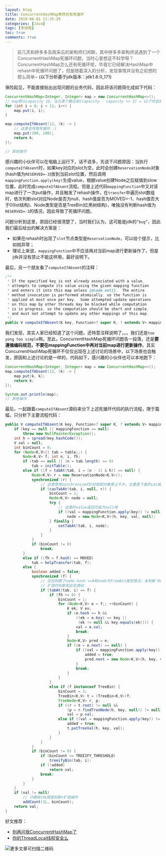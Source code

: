 ```yaml
---
layout: blog
title: ConcurrentHashMap竟然也有死循环
date: 2019-06-01 11:35:29
categories: [Java]
tags: [多线程]
toc: true
comments: true
---
```


> 前几天和拼多多及政采云的架构师们闲聊，其中拼多多架构师说遇到了一个ConcurrentHashMap死循环问题，当时心里想这不科学呀？ConcurrentHashMap怎么还有死循环呢，毕竟它已经解决HashMap中rehash中死循环问题了，但是随着深入的分析，发现事情并没有之前想的那么简单~ **(以下分析基于jdk版本：jdk1.8.0_171)**

保险起见，不能直接贴出出现问题的业务代码，因此将该问题简化成如下代码：

```java
ConcurrentHashMap<Integer, Integer> map = new ConcurrentHashMap<>();
// map默认capacity 16，当元素个数达到(capacity - capacity >> 2) = 12个时会触发rehash
for (int i = 0; i < 11; i++) {
    map.put(i, i);
}

map.computeIfAbsent(12, (k) -> {
    // 这里会导致死循环 :(
    map.put(100, 100);
    return k;
});

// 其他操作
```

感兴趣的小伙伴可以在电脑上运行下，话不说多，先说下问题原因：当执行`computeIfAbsent`时，如果key对应的slot为空，此时会创建`ReservationNode`对象(hash值为`RESERVED=-3`)放到当前slot位置，然后调用`mappingFunction.apply(key)`生成value，根据value创建Node之后赋值到slow位置，此时完成`computeIfAbsent`流程。但是上述代码`mappingFunction`中又对该map进行了一次put操作，并且触发了rehash操作，在`transfer`中遍历slot数组时，依次判断slot对应Node是否为null、hash值是否为MOVED=-1、hash值否大于0(list结构)、Node类型是否是TreeBin(红黑树结构)，唯独没有判断hash值为`RESERVED=-3`的情况，因此导致了死循环问题。

问题分析到这里，原因已经很清楚了，当时我们认为，这可能是jdk的`“bug”`，因此我们最后给出的解决方案是：

- 如果在rehash时出现了`slot`节点类型是`ReservationNode`，可以给个提示，比如抛异常；
- 理论上来说，`mappingFunction`中不应该再对当前map进行更新操作了，但是jdk并没有禁止不能这样用，最好说明下。

最后，另一个朋友看了`computeIfAbsent`的注释：

```java
/**
 * If the specified key is not already associated with a value,
 * attempts to compute its value using the given mapping function
 * and enters it into this map unless {@code null}.  The entire
 * method invocation is performed atomically, so the function is
 * applied at most once per key.  Some attempted update operations
 * on this map by other threads may be blocked while computation
 * is in progress, so the computation should be short and simple,
 * and must not attempt to update any other mappings of this map.
 */
public V computeIfAbsent(K key, Function<? super K, ? extends V> mappingFunction)
```

我们发现，其实人家已经知道了这个问题，还特意注释说明了。。。我们还是`too yong too simple`啊。至此，ConcurrentHashMap死循环问题告一段落，还是**要遵循编码规范，不要在mappingFunction中再对当前map进行更新操作**。其实ConcurrentHashMap死循环不仅仅出现在上述讨论的场景中，以下场景也会触发，原因和上述讨论的是一样的，代码如下，感兴趣的小伙伴也可以本地跑下：

```java
ConcurrentHashMap<Integer, Integer> map = new ConcurrentHashMap<>();
map.computeIfAbsent(12, (k) -> {
    map.put(k, k);
    return k;
});

System.out.println(map);
// 其他操作
```

最后，一起跟着`computeIfAbsent`源码来分下上述死循环代码的执行流程，限于篇幅，只分析下主要流程代码：

```java
public V computeIfAbsent(K key, Function<? super K, ? extends V> mappingFunction) {
    if (key == null || mappingFunction == null)
        throw new NullPointerException();
    int h = spread(key.hashCode());
    V val = null;
    int binCount = 0;
    for (Node<K,V>[] tab = table;;) {
        Node<K,V> f; int n, i, fh;
        if (tab == null || (n = tab.length) == 0)
            tab = initTable();
        else if ((f = tabAt(tab, i = (n - 1) & h)) == null) {
            Node<K,V> r = new ReservationNode<K,V>();
            synchronized (r) {
                // 这里使用synchronized针对局部对象意义不大，主要是下面的cas操作保证并发问题
                if (casTabAt(tab, i, null, r)) {
                    binCount = 1;
                    Node<K,V> node = null;
                    try {
                        // 这里的value返回可能为null呦
                        if ((val = mappingFunction.apply(key)) != null)
                            node = new Node<K,V>(h, key, val, null);
                    } finally {
                        setTabAt(tab, i, node);
                    }
                }
            }
            if (binCount != 0)
                break;
        }
        else if ((fh = f.hash) == MOVED)
            tab = helpTransfer(tab, f);
        else {
            boolean added = false;
            synchronized (f) {
                // 仅仅判断了node.hash >=0和node为TreeBin类型情况，未判断`ReservationNode`类型
                // 扩容时判断和此处类似
                if (tabAt(tab, i) == f) {
                    if (fh >= 0) {
                        binCount = 1;
                        for (Node<K,V> e = f;; ++binCount) {
                            K ek; V ev;
                            if (e.hash == h &&
                                ((ek = e.key) == key ||
                                 (ek != null && key.equals(ek)))) {
                                val = e.val;
                                break;
                            }
                            Node<K,V> pred = e;
                            if ((e = e.next) == null) {
                                if ((val = mappingFunction.apply(key)) != null) {
                                    added = true;
                                    pred.next = new Node<K,V>(h, key, val, null);
                                }
                                break;
                            }
                        }
                    }
                    else if (f instanceof TreeBin) {
                        binCount = 2;
                        TreeBin<K,V> t = (TreeBin<K,V>)f;
                        TreeNode<K,V> r, p;
                        if ((r = t.root) != null &&
                            (p = r.findTreeNode(h, key, null)) != null)
                            val = p.val;
                        else if ((val = mappingFunction.apply(key)) != null) {
                            added = true;
                            t.putTreeVal(h, key, val);
                        }
                    }
                }
            }
            if (binCount != 0) {
                if (binCount >= TREEIFY_THRESHOLD)
                    treeifyBin(tab, i);
                if (!added)
                    return val;
                break;
            }
        }
    }
    if (val != null)
        // 计数统计&阈值判断+扩容操作
        addCount(1L, binCount);
    return val;
}
```

好文推荐：

- [别再问我ConcurrentHashMap了](https://mp.weixin.qq.com/s?__biz=MzIwNTI2ODY5OA==&mid=2649938471&idx=1&sn=2964df2adc4feaf87c11b4915b9a018e&chksm=8f350992b842808477d2bfde6d58354f86c28b7a70d1c5395e550ed6ca683dadcbb7a9637775&token=512328060&lang=zh_CN#rd)
- [你的ThreadLocal线程安全么](https://mp.weixin.qq.com/s?__biz=MzIwNTI2ODY5OA==&mid=2649938424&idx=1&sn=e4b7d4d04b02794698f8b4d46a1d89d1&chksm=8f350a4db842835b7df97d6a42bab0cc25df1fef824be0427710643836bd47cd4fd91b5e562a&token=512328060&lang=zh_CN#rd)

![更多文章可扫描二维码](https://luoxn28.github.io/about/index/topcoder.png)

